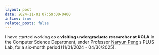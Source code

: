 ```yaml
---
layout: post
date: 2024-11-01 07:59:00-0400
inline: true
related_posts: false
---
```

I have started working as a **visiting undergraduate researcher at UCLA** in the Computer Science Department, under Professor [Nanyun Peng](https://violetpeng.github.io/)'s PLUS Lab, for a six-month period (11/01/2024 - 04/30/2025).